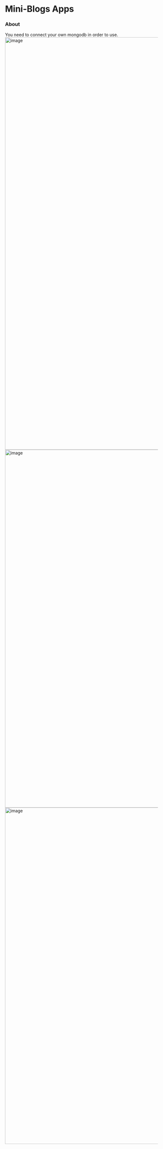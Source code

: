 # Mini-Blogs Apps

### About 
  You need to connect your own mongodb in order to use.
<img width="1353" alt="image" src="https://user-images.githubusercontent.com/98692987/216758087-3b16dc45-9304-40ff-9fa2-e7e4653446f2.png">
<img width="1174" alt="image" src="https://user-images.githubusercontent.com/98692987/216758095-13e9502a-362d-4dd7-af40-6d42db311baa.png">
<img width="1104" alt="image" src="https://user-images.githubusercontent.com/98692987/216758101-e195dfaa-644d-4660-b89c-9d0c444bd37f.png">

